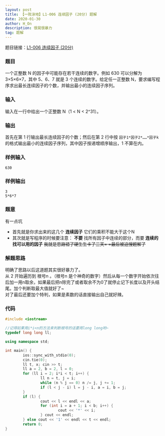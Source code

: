 ```yaml
---
layout: post
title: 【一败涂地】L1-006 连续因子 (20分) 题解
date: 2020-01-30
author: H_On
description: 很晃很暴力
tag: 题解
---
```


题目链接：[L1-006 连续因子 (20分)](https://pintia.cn/problem-sets/994805046380707840/problems/994805138600869888)

### 题目
一个正整数 N 的因子中可能存在若干连续的数字。例如 630 可以分解为 3×5×6×7，其中 5、6、7 就是 3 个连续的数字。给定任一正整数 N，要求编写程序求出最长连续因子的个数，并输出最小的连续因子序列。

### 输入
输入在一行中给出一个正整数 N（1 < N < 2^31）。

### 输出
首先在第 1 行输出最长连续因子的个数；然后在第 2 行中按 `因子1*因子2*……*因子k` 的格式输出最小的连续因子序列，其中因子按递增顺序输出，1 不算在内。

### 样例输入
```
630
```

### 样例输出
```
3
5*6*7
```

### 题意
有一点坑
* 首先就是你求出来的这几个 **连续因子** 它们的乘积不能大于这个N
* 其次就是写程序的时候要注意： **不要** 找所有因子中连续的部分，而要 **连续的找可以用的因子** ~~我就是思路错了硬生生卡了三天= =最后被迫搜题解了~~

### 解题思路
明确了思路以后这道题其实很好暴力了。<br>
从 2 开始遍历到 根号n 。（根号n 是个神奇的数字）然后从每一个数字开始依次往后加一用n取余，如果最后把n除完了或者取余不为0了就停止记下长度以及开头结尾。加个判断取最大值就好了~<br>
对了最后还要加个特判，如果是素数的话直接输出自己就好辣。

### 代码
```c++
#include <iostream>

//记得如果用i*i<n的方法来判断根号的话要用long long哟~
typedef long long ll;

using namespace std;

int main() {
        ios::sync_with_stdio(0);
        cin.tie(0);
        ll t, x; cin >> t;
        ll a = 2, b = 2, l = 0;
        for (ll i = 2; i*i < t; i++) {
                ll n = t, j = i;
                while (n % j == 0) n /= j, j += 1;
                if (l < j - i) l = j - i, a = i, b = j;
        }
        if (l) {
                cout << l << endl << a;
                for (int i = a + 1; i < b; i++) {
                        cout << '*' << i;
                } cout << endl;
        } else cout << '1' << endl << t << endl;
        return 0;
}
```
